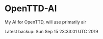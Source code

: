 # OpenTTD-AI
My AI for OpenTTD, will use primarily air

Latest backup: Sun Sep 15 23:33:01 UTC 2019
